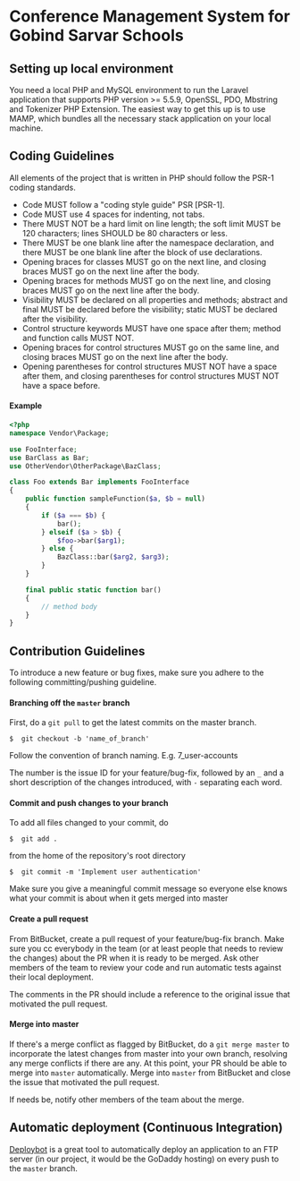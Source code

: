 # Conference Management System for Gobind Sarvar Schools

## Setting up local environment

You need a local PHP and MySQL environment to run the Laravel application that supports PHP version >= 5.5.9, OpenSSL, PDO, Mbstring and Tokenizer PHP Extension. The easiest way to get this up is to use MAMP, which bundles all the necessary stack application on your local machine.

## Coding Guidelines

All elements of the project that is written in PHP should follow the PSR-1 coding standards.

- Code MUST follow a "coding style guide" PSR [PSR-1].
- Code MUST use 4 spaces for indenting, not tabs.
- There MUST NOT be a hard limit on line length; the soft limit MUST be 120 characters; lines SHOULD be 80 characters or less.
- There MUST be one blank line after the namespace declaration, and there MUST be one blank line after the block of use declarations.
- Opening braces for classes MUST go on the next line, and closing braces MUST go on the next line after the body.
- Opening braces for methods MUST go on the next line, and closing braces MUST go on the next line after the body.
- Visibility MUST be declared on all properties and methods; abstract and final MUST be declared before the visibility; static MUST be declared after the visibility.
- Control structure keywords MUST have one space after them; method and function calls MUST NOT.
- Opening braces for control structures MUST go on the same line, and closing braces MUST go on the next line after the body.
- Opening parentheses for control structures MUST NOT have a space after them, and closing parentheses for control structures MUST NOT have a space before.

#### Example

```php
<?php
namespace Vendor\Package;

use FooInterface;
use BarClass as Bar;
use OtherVendor\OtherPackage\BazClass;

class Foo extends Bar implements FooInterface
{
    public function sampleFunction($a, $b = null)
    {
        if ($a === $b) {
            bar();
        } elseif ($a > $b) {
            $foo->bar($arg1);
        } else {
            BazClass::bar($arg2, $arg3);
        }
    }

    final public static function bar()
    {
        // method body
    }
}
```

## Contribution Guidelines

To introduce a new feature or bug fixes, make sure you adhere to the following committing/pushing guideline.

#### Branching off the `master` branch

First, do a `git pull` to get the latest commits on the master branch.

```shell
$  git checkout -b 'name_of_branch'
```

Follow the convention of branch naming. E.g. 7_user-accounts

The number is the issue ID for your feature/bug-fix, followed by an `_` and a short description of the changes introduced, with `-` separating each word.

#### Commit and push changes to your branch

To add all files changed to your commit, do

```shell
$  git add .
```

from the home of the repository's root directory

```shell
$  git commit -m 'Implement user authentication'
```

Make sure you give a meaningful commit message so everyone else knows what your commit is about when it gets merged into master

#### Create a pull request

From BitBucket, create a pull request of your feature/bug-fix branch. Make sure you cc everybody in the team (or at least people that needs to review the changes) about the PR when it is ready to be merged. Ask other members of the team to review your code and run automatic tests against their local deployment.

The comments in the PR should include a reference to the original issue that motivated the pull request. 

#### Merge into master

If there's a merge conflict as flagged by BitBucket, do a `git merge master` to incorporate the latest changes from master into your own branch, resolving any merge conflicts if there are any. At this point, your PR should be able to merge into `master` automatically. Merge into `master` from BitBucket and close the issue that motivated the pull request.

If needs be, notify other members of the team about the merge.

## Automatic deployment (Continuous Integration)

[Deploybot](http://deploybot.com) is a great tool to automatically deploy an application to an FTP server (in our project, it would be the GoDaddy hosting) on every push to the `master` branch. 
